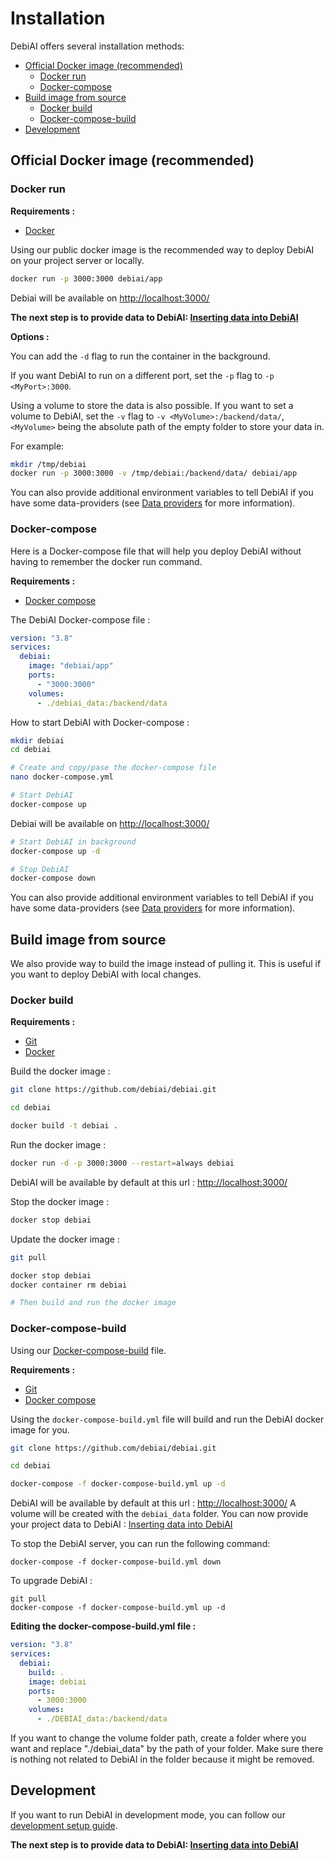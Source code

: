 # Installation

DebiAI offers several installation methods:

- [Official Docker image (recommended)](./README.md#official-docker-image-recommended)
  - [Docker run](./README.md#docker-run)
  - [Docker-compose](./README.md#docker-compose)
- [Build image from source](./README.md#build-image-from-source)
  - [Docker build](./README.md#docker-build)
  - [Docker-compose-build](./README.md#docker-compose-build)
- [Development](./README.md#development)

## Official Docker image (recommended)

### Docker run

**Requirements :**

- [Docker](https://docs.docker.com/get-docker/)

Using our public docker image is the recommended way to deploy DebiAI on your project server or locally.

```bash
docker run -p 3000:3000 debiai/app
```

Debiai will be available on [http://localhost:3000/](http://localhost:3000/)

**The next step is to provide data to DebiAI: [Inserting data into DebiAI](../../../dataInsertion/README.md#inserting-data-into-debiai)**

**Options :**

You can add the `-d` flag to run the container in the background.

If you want DebiAI to run on a different port, set the `-p` flag to `-p <MyPort>:3000`.

Using a volume to store the data is also possible. If you want to set a volume to DebiAI, set the `-v` flag to `-v <MyVolume>:/backend/data/`, `<MyVolume>` being the absolute path of the empty folder to store your data in.

For example:

```bash
mkdir /tmp/debiai
docker run -p 3000:3000 -v /tmp/debiai:/backend/data/ debiai/app
```

You can also provide additional environment variables to tell DebiAI if you have some data-providers (see [Data providers](../../../dataInsertion/dataProviders/README.md) for more information).

### Docker-compose

Here is a Docker-compose file that will help you deploy DebiAI without having to remember the docker run command.

**Requirements :**

- [Docker compose](https://github.com/docker/compose)

The DebiAI Docker-compose file :

```yaml
version: "3.8"
services:
  debiai:
    image: "debiai/app"
    ports:
      - "3000:3000"
    volumes:
      - ./debiai_data:/backend/data
```

How to start DebiAI with Docker-compose :

```bash
mkdir debiai
cd debiai

# Create and copy/pase the docker-compose file
nano docker-compose.yml

# Start DebiAI
docker-compose up
```

Debiai will be available on [http://localhost:3000/](http://localhost:3000/)

```bash
# Start DebiAI in background
docker-compose up -d

# Stop DebiAI
docker-compose down
```

You can also provide additional environment variables to tell DebiAI if you have some data-providers (see [Data providers](../../../dataInsertion/dataProviders/README.md) for more information).

## Build image from source

We also provide way to build the image instead of pulling it. This is useful if you want to deploy DebiAI with local changes.

### Docker build

**Requirements :**

- [Git](https://git-scm.com/book/fr/v2/D%C3%A9marrage-rapide-Installation-de-Git)
- [Docker](https://docs.docker.com/get-docker/)

Build the docker image :

```bash
git clone https://github.com/debiai/debiai.git

cd debiai

docker build -t debiai .
```

Run the docker image :

```bash
docker run -d -p 3000:3000 --restart=always debiai
```

DebiAI will be available by default at this url : [http://localhost:3000/](http://localhost:3000/)

Stop the docker image :

```bash
docker stop debiai
```

Update the docker image :

```bash
git pull

docker stop debiai
docker container rm debiai

# Then build and run the docker image
```

### Docker-compose-build

Using our [Docker-compose-build](https://github.com/debiai/debiai/blob/main/docker-compose-build.yml) file.

**Requirements :**

- [Git](https://git-scm.com/book/fr/v2/D%C3%A9marrage-rapide-Installation-de-Git)
- [Docker compose](https://github.com/docker/compose)

Using the `docker-compose-build.yml` file will build and run the DebiAI docker image for you.

```bash
git clone https://github.com/debiai/debiai.git

cd debiai

docker-compose -f docker-compose-build.yml up -d
```

DebiAI will be available by default at this url : [http://localhost:3000/](http://localhost:3000/)
A volume will be created with the `debiai_data` folder.
You can now provide your project data to DebiAI : [Inserting data into DebiAI](../../../dataInsertion/README.md#inserting-data-into-debiai)

To stop the DebiAI server, you can run the following command:

```
docker-compose -f docker-compose-build.yml down
```

To upgrade DebiAI :

```
git pull
docker-compose -f docker-compose-build.yml up -d
```

**Editing the docker-compose-build.yml file :**

```yml
version: "3.8"
services:
  debiai:
    build: .
    image: debiai
    ports:
      - 3000:3000
    volumes:
      - ./DEBIAI_data:/backend/data
```

If you want to change the volume folder path, create a folder where you want and replace "./debiai_data" by the path of your folder. Make sure there is nothing not related to DebiAI in the folder because it might be removed.

## Development

If you want to run DebiAI in development mode, you can follow our [development setup guide](./development.md#running-debiai-in-development-mode).

**The next step is to provide data to DebiAI: [Inserting data into DebiAI](../../../dataInsertion/README.md#inserting-data-into-debiai)**
